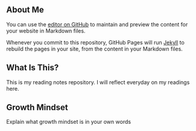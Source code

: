 ## About Me

You can use the [editor on GitHub](https://github.com/Aiverson1011/my-notes/edit/gh-pages/index.md) to maintain and preview the content for your website in Markdown files.

Whenever you commit to this repository, GitHub Pages will run [Jekyll](https://jekyllrb.com/) to rebuild the pages in your site, from the content in your Markdown files.

## What Is This?
This is my reading notes repository. I will reflect everyday on my readings here.

## Growth Mindset
Explain what growth mindset is in your own words
